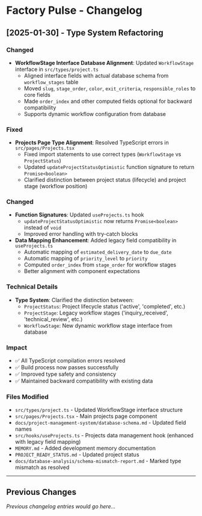 # Factory Pulse - Changelog

## [2025-01-30] - Type System Refactoring

### Changed
- **WorkflowStage Interface Database Alignment**: Updated `WorkflowStage` interface in `src/types/project.ts`
  - Aligned interface fields with actual database schema from `workflow_stages` table
  - Moved `slug`, `stage_order`, `color`, `exit_criteria`, `responsible_roles` to core fields
  - Made `order_index` and other computed fields optional for backward compatibility
  - Supports dynamic workflow configuration from database

### Fixed
- **Projects Page Type Alignment**: Resolved TypeScript errors in `src/pages/Projects.tsx`
  - Fixed import statements to use correct types (`WorkflowStage` vs `ProjectStatus`)
  - Updated `updateProjectStatusOptimistic` function signature to return `Promise<boolean>`
  - Clarified distinction between project status (lifecycle) and project stage (workflow position)

### Changed
- **Function Signatures**: Updated `useProjects.ts` hook
  - `updateProjectStatusOptimistic` now returns `Promise<boolean>` instead of `void`
  - Improved error handling with try-catch blocks
- **Data Mapping Enhancement**: Added legacy field compatibility in `useProjects.ts`
  - Automatic mapping of `estimated_delivery_date` to `due_date`
  - Automatic mapping of `priority_level` to `priority`
  - Computed `order_index` from `stage_order` for workflow stages
  - Better alignment with component expectations

### Technical Details
- **Type System**: Clarified the distinction between:
  - `ProjectStatus`: Project lifecycle status ('active', 'completed', etc.)
  - `ProjectStage`: Legacy workflow stages ('inquiry_received', 'technical_review', etc.)
  - `WorkflowStage`: New dynamic workflow stage interface from database

### Impact
- ✅ All TypeScript compilation errors resolved
- ✅ Build process now passes successfully
- ✅ Improved type safety and consistency
- ✅ Maintained backward compatibility with existing data

### Files Modified
- `src/types/project.ts` - Updated WorkflowStage interface structure
- `src/pages/Projects.tsx` - Main projects page component
- `docs/project-management-system/database-schema.md` - Updated field names
- `src/hooks/useProjects.ts` - Projects data management hook (enhanced with legacy field mapping)
- `MEMORY.md` - Added development memory documentation
- `PROJECT_READY_STATUS.md` - Updated project status
- `docs/database-analysis/schema-mismatch-report.md` - Marked type mismatch as resolved

---

## Previous Changes
*Previous changelog entries would go here...*